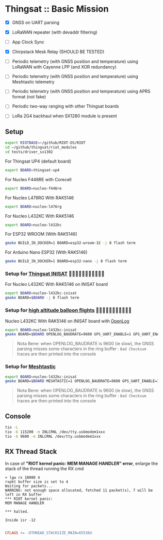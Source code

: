 # Thingsat :: Basic Mission

* [x] GNSS on UART parsing
* [x] LoRaWAN repeater (with devaddr filtering)
* [ ] App Clock Sync
* [x] Chirpstack Mesk Relay (SHOULD BE TESTED)
* [ ] Periodic telemetry (with GNSS position and temperature) using LoRaWAN with Cayenne LPP (and XOR redundancy)
* [ ] Periodic telemetry (with GNSS position and temperature) using Meshtastic telemetry
* [ ] Periodic telemetry (with GNSS position and temperature) using APRS format (not fake)
* [ ] Periodic two-way ranging with other Thingsat boards
* [ ] LoRa 2G4 backhaul when SX1280 module is present


## Setup

```bash
export RIOTBASE=~/github/RIOT-OS/RIOT
cd ~/github/thingsat/riot_modules
cd tests/driver_sx1302
```

For Thingsat UP4 (default board)
```bash
export BOARD=thingsat-up4
```

For Nucleo F446RE with Corecell
```bash
export BOARD=nucleo-f446re
```

For Nucleo L476RG With RAK5146
```bash
export BOARD=nucleo-l476rg
```

For Nucleo L432KC With RAK5146
```bash
export BOARD=nucleo-l432kc
```

For ESP32 WROOM (With RAK5146)
```bash
gmake BUILD_IN_DOCKER=1 BOARD=esp32-wroom-32 -j 8 flash term
```

For  Arduino Nano ESP32 (With RAK5146)
```bash
gmake BUILD_IN_DOCKER=1 BOARD=esp32-nano -j 8 flash term
```

### Setup for [Thingsat INISAT](https://github.com/csu-grenoble/flatsat/tree/main/Hardware/Thingsat_INISAT#carte-thingsat--inisat----obc--communication-avec-nucleo-l432kc--gateway-rak5146) 📡📡📡📡📡🎈🎈🎈🎈🎈🎈

For Nucleo L432KC With RAK5146 on INISAT board
```bash
export BOARD=nucleo-l432kc-inisat
gmake BOARD=$BOARD -j 8 flash term
```

### Setup for [high altitude balloon flights](https://gricad-gitlab.univ-grenoble-alpes.fr/thingsat/public/-/blob/master/balloons/README.md) 📡📡📡📡📡🎈🎈🎈🎈🎈🎈

Nucleo L432KC With RAK5146 on INISAT board with [OpenLog](https://github.com/CampusIoT/tutorial/tree/master/openlogger)

```bash
export BOARD=nucleo-l432kc-inisat
gmake BOARD=$BOARD OPENLOG_BAUDRATE=9600 GPS_UART_ENABLE=1 GPS_UART_ENABLE_TRACE=0 NO_SHELL=1 -j 8 flash term
```

> Nota Bene: when OPENLOG_BAUDRATE is 9600 (ie slow), the GNSS parsing misses some characters in the ring buffer : `Bad Checksum` traces are then printed into the console

### Setup for [Meshtastic](https://meshtastic.org)

```bash
export BOARD=nucleo-l432kc-inisat
gmake BOARD=$BOARD MESHTASTIC=1 OPENLOG_BAUDRATE=9600 GPS_UART_ENABLE=1 GPS_UART_ENABLE_TRACE=0 NO_SHELL=1 -j 8 flash term
```
> Nota Bene: when OPENLOG_BAUDRATE is 9600 (ie slow), the GNSS parsing misses some characters in the ring buffer : `Bad Checksum` traces are then printed into the console

## Console
```bash
tio -L
tio -b 115200 -m INLCRNL /dev/tty.usbmodem1xxx
tio -b 9600 -m INLCRNL /dev/tty.usbmodem1xxx
```

## RX Thread Stack

In case of **"RIOT kernel panic: MEM MANAGE HANDLER" error**, enlarge the stack of the thread running the RX cmd 


```
> lgw rx 10000 4
rxpkt buffer size is set to 4
Waiting for packets...
WARNING: not enough space allocated, fetched 11 packet(s), 7 will be left in RX buffer
*** RIOT kernel panic:
MEM MANAGE HANDLER

*** halted.

Inside isr -12
```

```makefile

CFLAGS += -DTHREAD_STACKSIZE_MAIN=65536U

```

